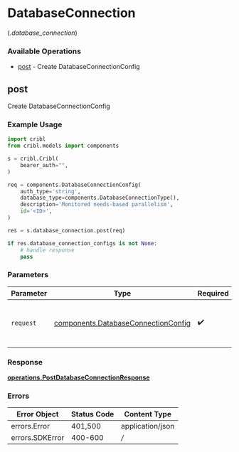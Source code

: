 # DatabaseConnection
(*.database_connection*)

### Available Operations

* [post](#post) - Create DatabaseConnectionConfig

## post

Create DatabaseConnectionConfig

### Example Usage

```python
import cribl
from cribl.models import components

s = cribl.Cribl(
    bearer_auth="",
)

req = components.DatabaseConnectionConfig(
    auth_type='string',
    database_type=components.DatabaseConnectionType(),
    description='Monitored needs-based parallelism',
    id='<ID>',
)

res = s.database_connection.post(req)

if res.database_connection_configs is not None:
    # handle response
    pass
```

### Parameters

| Parameter                                                                              | Type                                                                                   | Required                                                                               | Description                                                                            |
| -------------------------------------------------------------------------------------- | -------------------------------------------------------------------------------------- | -------------------------------------------------------------------------------------- | -------------------------------------------------------------------------------------- |
| `request`                                                                              | [components.DatabaseConnectionConfig](../../models/shared/databaseconnectionconfig.md) | :heavy_check_mark:                                                                     | The request object to use for the request.                                             |


### Response

**[operations.PostDatabaseConnectionResponse](../../models/operations/postdatabaseconnectionresponse.md)**
### Errors

| Error Object     | Status Code      | Content Type     |
| ---------------- | ---------------- | ---------------- |
| errors.Error     | 401,500          | application/json |
| errors.SDKError  | 400-600          | */*              |
